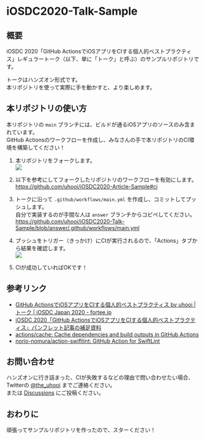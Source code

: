# iOSDC2020-Talk-Sample

## 概要

iOSDC 2020「GitHub ActionsでiOSアプリをCIする個人的ベストプラクティス」レギュラートーク（以下、単に「トーク」と呼ぶ）のサンプルリポジトリです。

トークはハンズオン形式です。  
本リポジトリを使って実際に手を動かすと、より楽しめます。

## 本リポジトリの使い方

本リポジトリの `main` ブランチには、ビルドが通るiOSアプリのソースのみ含まれています。  
GitHub Actionsのワークフローを作成し、みなさんの手で本リポジトリのCI環境を構築してください！

1. 本リポジトリをフォークします。  
![](./Docs/Images/Fork.png)

2. 以下を参考にしてフォークしたリポジトリのワークフローを有効にします。  
https://github.com/uhooi/iOSDC2020-Article-Sample#ci

3. トークに沿って `.github/workflows/main.yml` を作成し、コミットしてプッシュします。  
自分で実装するのが手間な人は `answer` ブランチからコピペしてください。  
https://github.com/uhooi/iOSDC2020-Talk-Sample/blob/answer/.github/workflows/main.yml

4. プッシュをトリガー（きっかけ）にCIが実行されるので、「Actions」タブから結果を確認します。  
![](./Docs/Images/Actions.png)  

5. CIが成功していればOKです！

## 参考リンク

- [GitHub ActionsでiOSアプリをCIする個人的ベストプラクティス by uhooi | トーク | iOSDC Japan 2020 - fortee.jp](https://fortee.jp/iosdc-japan-2020/proposal/aff7d899-f92e-4342-ae24-fde1ae4cf799)
- [iOSDC 2020「GitHub ActionsでiOSアプリをCIする個人的ベストプラクティス」パンフレット記事の補足資料](https://gist.github.com/uhooi/4e4844e7e7f6c7ed1caca60112c1f539)
- [actions/cache: Cache dependencies and build outputs in GitHub Actions](https://github.com/actions/cache)
- [norio-nomura/action-swiftlint: GitHub Action for SwiftLint](https://github.com/norio-nomura/action-swiftlint)

## お問い合わせ

ハンズオンに行き詰まった、CIが失敗するなどの理由で問い合わせたい場合、Twitterの [@the_uhooi](https://twitter.com/the_uhooi) までご連絡ください。  
または [Discussions](https://github.com/uhooi/iOSDC2020-Talk-Sample/discussions) にご投稿ください。

## おわりに

頑張ってサンプルリポジトリを作ったので、スターください！
